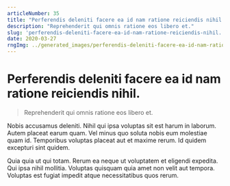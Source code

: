 ```yaml
---
articleNumber: 35
title: "Perferendis deleniti facere ea id nam ratione reiciendis nihil."
description: "Reprehenderit qui omnis ratione eos libero et."
slug: 'perferendis-deleniti-facere-ea-id-nam-ratione-reiciendis-nihil.'
date: 2020-03-27
rngImg: ../generated_images/perferendis-deleniti-facere-ea-id-nam-ratione-reiciendis-nihil..jpg
---
```


# Perferendis deleniti facere ea id nam ratione reiciendis nihil.

> Reprehenderit qui omnis ratione eos libero et.

Nobis accusamus deleniti. Nihil qui ipsa voluptas sit est harum in laborum. Autem placeat earum quam. Vel minus quo soluta nobis eum molestiae quam id. Temporibus voluptas placeat aut et maxime rerum. Id quidem excepturi sint quidem.
 Quia quia ut qui totam. Rerum ea neque ut voluptatem et eligendi expedita. Qui ipsa nihil mollitia. Voluptas quisquam quia amet non velit aut tempora. Voluptas est fugiat impedit atque necessitatibus quos rerum.
